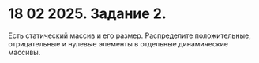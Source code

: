 # 18 02 2025. Задание 2.
Есть статический массив и его размер.
Распределите положительные, отрицательные и нулевые элементы в отдельные динамические массивы.
